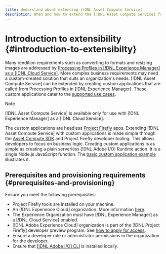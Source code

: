 ```yaml
---
title: Understand about extending [!DNL Asset Compute Service]
description: When and how to extend the [!DNL Asset Compute Service] functionality to do custom asset processing.
---
```


# Introduction to extensibility {#introduction-to-extensibilty}

Many rendition requirements such as converting to formats and resizing images are addressed by [Processing Profiles in [!DNL Experience Manager] as a [!DNL Cloud Service]](https://experienceleague.adobe.com/docs/experience-manager-cloud-service/assets/asset-microservices-overview.html). More complex business requirements may need a custom-created solution that suits an organization's needs. [!DNL Asset Compute Service] can be extended by creating custom applications that are called from Processing Profiles in [!DNL Experience Manager]. These custom applications cater to the [supported use cases](https://experienceleague.adobe.com/docs/experience-manager-cloud-service/assets/manage/asset-microservices-configure-and-use.html).

>[!NOTE]
>
>[!DNL Asset Compute Service] is available only for use with [!DNL Experience Manager] as a [!DNL Cloud Service].

The custom applications are headless [Project Firefly](https://github.com/AdobeDocs/project-firefly) apps. Extending [!DNL Asset Compute Service] with custom applications is made simple through the [Asset Compute SDK](https://github.com/adobe/asset-compute-sdk) and Project Firefly developer tooling. This allows developers to focus on business logic. Creating custom applications is as simple as creating a plain serverless [!DNL Adobe I/O] Runtime action. It is a single Node.js JavaScript function. The [basic custom application example](https://github.com/adobe/asset-compute-example-workers/blob/master/projects/worker-basic/worker-basic.js) illustrates it.

## Prerequisites and provisioning requirements {#prerequisites-and-provisioning}

Ensure you meet the following prerequisites:

* Project Firefly tools are installed on your machine.
* An [!DNL Experience Cloud] organization. More information [here](https://github.com/AdobeDocs/project-firefly/blob/master/getting_started/setup.md#acquire-access-and-credentials).
* The Experience Organization must have [!DNL Experience Manager] as a [!DNL Cloud Service] enabled.
* [!DNL Adobe Experience Cloud] organization is part of the [!DNL Project Firefly] developer preview program. See [how to apply for access](https://github.com/AdobeDocs/project-firefly/blob/master/overview/getting_access.md).
* Ensure a developer role or administrator permissions in the organization for the developer.
* Ensure that [[!DNL Adobe I/O] CLI](https://github.com/adobe/aio-cli) is installed locally.

<!-- TBD for later:

* What all accesses and licenses are required?
* What all permissions are required to create, debug, and deploy custom applications?
* How do developers get access and provision the required apps?
* What is repository management?
* Anything on security and data transfer?
* What about handling personal or sensitive information?
* Custom application SLA is dependent on SLAs of various services it depends on.
* Document how the devs can get to know the KPIs of their custom applications. The KPIs are dependent on the performance at Adobe's side, amongst other things.
-->
